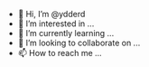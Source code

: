 - 👋 Hi, I’m @ydderd
- 👀 I’m interested in ...
- 🌱 I’m currently learning ...
- 💞️ I’m looking to collaborate on ...
- 📫 How to reach me ...

<!---
ydderd/ydderd is a ✨ special ✨ repository because its `README.md` (this file) appears on your GitHub profile.
You can click the Preview link to take a look at your changes.
--->
